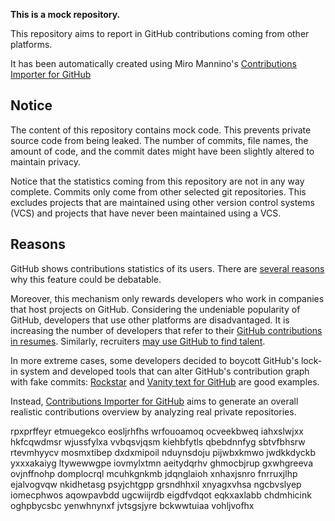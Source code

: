 **This is a mock repository.** 

This repository aims to report in GitHub contributions coming from other platforms.

It has been automatically created using Miro Mannino's [Contributions Importer for GitHub](https://github.com/miromannino/contributions-importer-for-github)

## Notice

The content of this repository contains mock code. This prevents private source code from being leaked. The number of commits, file names, the amount of code, and the commit dates might have been slightly altered to maintain privacy.

Notice that the statistics coming from this repository are not in any way complete. Commits only come from other selected git repositories. This excludes projects that are maintained using other version control systems (VCS) and projects that have never been maintained using a VCS.

## Reasons

GitHub shows contributions statistics of its users. There are [several reasons](https://github.com/isaacs/github/issues/627) why this feature could be debatable.

Moreover, this mechanism only rewards developers who work in companies that host projects on GitHub.
Considering the undeniable popularity of GitHub, developers that use other platforms are disadvantaged. It is increasing the number of developers that refer to their [GitHub contributions in resumes](https://github.com/resume/resume.github.com). Similarly, recruiters [may use GitHub to find talent](https://www.socialtalent.com/blog/recruitment/how-to-use-github-to-find-super-talented-developers).

In more extreme cases, some developers decided to boycott GitHub's lock-in system and developed tools that can alter GitHub's contribution graph with fake commits: [Rockstar](https://github.com/avinassh/rockstar) and [Vanity text for GitHub](https://github.com/ihabunek/github-vanity) are good examples.

Instead, [Contributions Importer for GitHub](https://github.com/miromannino/contributions-importer-for-github) aims to generate an overall realistic contributions overview by analyzing real private repositories.

rpxprffeyr
etmuegekco eosljrhfhs
wrfouoamoq ocveekbweq iahxslwjxx hkfcqwdmsr wjussfylxa vvbqsvjqsm kiehbfytls
qbebdnnfyg
sbtvfbhsrw rtevmhyycv mosmxtibep dxdxmipoil nduynsdoju pijwbxkmwo jwdkkdyckb yxxxakaiyg
ltywewwgpe iovmylxtmn aeitydqrhv ghmocbjrup gxwhgreeva ovjnffnohp
domplocrql mcuhkgnkmb jdqnglaioh xnhaxjsnro fnrruxjlhp ejalvogvqw nkidhetasg psyjchtgpp grsndhhxil xnyagxvhsa
ngcbvslyep iomecphwos aqowpavbdd ugcwiijrdb eigdfvdqot eqkxaxlabb chdmhicink oghpbycsbc
yenwhnynxf jvtsgsjyre bckwwtuiaa vohljvofhx
